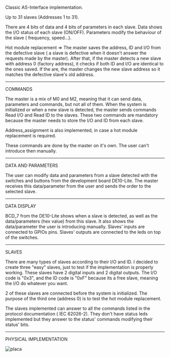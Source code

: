 Classic AS-Interface implementation. 

Up to 31 slaves (Addresses 1 to 31).

There are 4 bits of data and 4 bits of parameters in each slave. Data shows the I/O status of each slave (ON/OFF). Parameters modify the behaviour of the slave ( frequency, speed...).

Hot module replacement => The master saves the address, ID and I/O from the defective slave ( a slave is defective when it doesn't answer the requests made by the master). After that, if the master detects a new slave with address 0 (factory address), it checks if both ID and I/O are identical to the ones saved. If the are, the master changes the new slave address so it matches the defective slave's old address.

---------------------------------------------------------------------------------------------------------------------------------------------------------------------------------

COMMANDS

The master is a mix of M0 and M2, meaning that it can send data, parameters and commands, but not all of them. When the system is initialized or when a new slave is detected, the master sends commands Read I/O and Read ID to the slaves. These two commands are mandatory because the master needs to store the I/O and ID from each slave. 

Address_assignment is also implemented, in case a hot module replacement is required.

These commands are done by the master on it's own. The user can't introduce then manually.

---------------------------------------------------------------------------------------------------------------------------------------------------------------------------------

DATA AND PARAMETERS

The user can modify data and parameters from a slave detected with the switches and buttons from the development board DE10-Lite. The master receives this data/parameter from the user and sends the order to the selected slave. 

---------------------------------------------------------------------------------------------------------------------------------------------------------------------------------

DATA DISPLAY

BCD_7 from the DE10-Lite shows when a slave is detected, as well as the data/parameters (hex value) from this slave. It also shows the data/parameter the user is introducing manually.
Slaves' inputs are connected to GPIOs pins.
Slaves' outputs are connected to the leds on top of the switches.


--------------------------------------------------------------------------------------------------------------------------------------------------------------------------------

SLAVES

There are many types of slaves according to their I/O and ID. I decided to create three "easy" slaves, just to test if the implementation is properly working. These slaves have
2 digital inputs and 2 digital outputs. The I/O code is "0x3", and the ID code is "0xF" because its a free slave, meaning the I/O do whatever you want.

2 of these slaves are connected before the system is initialized. The purpose of the third one (address 0) is to test the hot module replacement. 

The slaves implemented can answer to all the commands listed in the protocol documentation ( IEC 62026-2). They don't have status leds implemented but they answer to the status' commands modifying their status' bits.

--------------------------------------------------------------------------------------------------------------------------------------------------------------------------------

PHYSICAL IMPLEMENTATION

![placa](https://user-images.githubusercontent.com/79548135/109556379-07a8ea80-7ad7-11eb-8c71-e24374bd9107.png)








